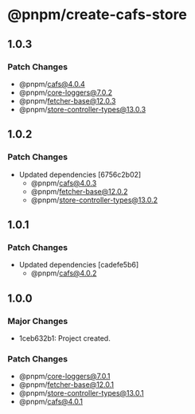 # @pnpm/create-cafs-store

## 1.0.3

### Patch Changes

- @pnpm/cafs@4.0.4
- @pnpm/core-loggers@7.0.2
- @pnpm/fetcher-base@12.0.3
- @pnpm/store-controller-types@13.0.3

## 1.0.2

### Patch Changes

- Updated dependencies [6756c2b02]
  - @pnpm/cafs@4.0.3
  - @pnpm/fetcher-base@12.0.2
  - @pnpm/store-controller-types@13.0.2

## 1.0.1

### Patch Changes

- Updated dependencies [cadefe5b6]
  - @pnpm/cafs@4.0.2

## 1.0.0

### Major Changes

- 1ceb632b1: Project created.

### Patch Changes

- @pnpm/core-loggers@7.0.1
- @pnpm/fetcher-base@12.0.1
- @pnpm/store-controller-types@13.0.1
- @pnpm/cafs@4.0.1
